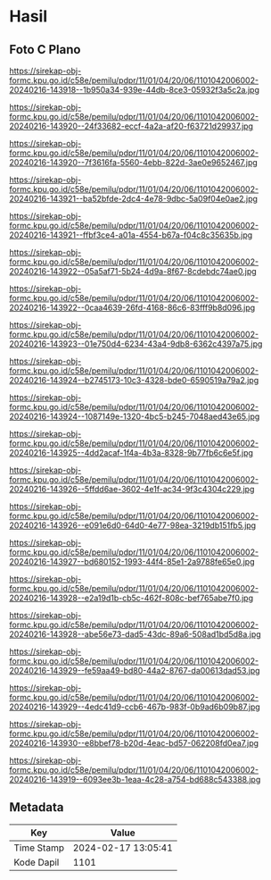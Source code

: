 # Hasil

## Foto C Plano

https://sirekap-obj-formc.kpu.go.id/c58e/pemilu/pdpr/11/01/04/20/06/1101042006002-20240216-143918--1b950a34-939e-44db-8ce3-05932f3a5c2a.jpg

https://sirekap-obj-formc.kpu.go.id/c58e/pemilu/pdpr/11/01/04/20/06/1101042006002-20240216-143920--24f33682-eccf-4a2a-af20-f63721d29937.jpg

https://sirekap-obj-formc.kpu.go.id/c58e/pemilu/pdpr/11/01/04/20/06/1101042006002-20240216-143920--7f3616fa-5560-4ebb-822d-3ae0e9652467.jpg

https://sirekap-obj-formc.kpu.go.id/c58e/pemilu/pdpr/11/01/04/20/06/1101042006002-20240216-143921--ba52bfde-2dc4-4e78-9dbc-5a09f04e0ae2.jpg

https://sirekap-obj-formc.kpu.go.id/c58e/pemilu/pdpr/11/01/04/20/06/1101042006002-20240216-143921--ffbf3ce4-a01a-4554-b67a-f04c8c35635b.jpg

https://sirekap-obj-formc.kpu.go.id/c58e/pemilu/pdpr/11/01/04/20/06/1101042006002-20240216-143922--05a5af71-5b24-4d9a-8f67-8cdebdc74ae0.jpg

https://sirekap-obj-formc.kpu.go.id/c58e/pemilu/pdpr/11/01/04/20/06/1101042006002-20240216-143922--0caa4639-26fd-4168-86c6-83fff9b8d096.jpg

https://sirekap-obj-formc.kpu.go.id/c58e/pemilu/pdpr/11/01/04/20/06/1101042006002-20240216-143923--01e750d4-6234-43a4-9db8-6362c4397a75.jpg

https://sirekap-obj-formc.kpu.go.id/c58e/pemilu/pdpr/11/01/04/20/06/1101042006002-20240216-143924--b2745173-10c3-4328-bde0-6590519a79a2.jpg

https://sirekap-obj-formc.kpu.go.id/c58e/pemilu/pdpr/11/01/04/20/06/1101042006002-20240216-143924--1087149e-1320-4bc5-b245-7048aed43e65.jpg

https://sirekap-obj-formc.kpu.go.id/c58e/pemilu/pdpr/11/01/04/20/06/1101042006002-20240216-143925--4dd2acaf-1f4a-4b3a-8328-9b77fb6c6e5f.jpg

https://sirekap-obj-formc.kpu.go.id/c58e/pemilu/pdpr/11/01/04/20/06/1101042006002-20240216-143926--5ffdd6ae-3602-4e1f-ac34-9f3c4304c229.jpg

https://sirekap-obj-formc.kpu.go.id/c58e/pemilu/pdpr/11/01/04/20/06/1101042006002-20240216-143926--e091e6d0-64d0-4e77-98ea-3219db151fb5.jpg

https://sirekap-obj-formc.kpu.go.id/c58e/pemilu/pdpr/11/01/04/20/06/1101042006002-20240216-143927--bd680152-1993-44f4-85e1-2a9788fe65e0.jpg

https://sirekap-obj-formc.kpu.go.id/c58e/pemilu/pdpr/11/01/04/20/06/1101042006002-20240216-143928--e2a19d1b-cb5c-462f-808c-bef765abe7f0.jpg

https://sirekap-obj-formc.kpu.go.id/c58e/pemilu/pdpr/11/01/04/20/06/1101042006002-20240216-143928--abe56e73-dad5-43dc-89a6-508ad1bd5d8a.jpg

https://sirekap-obj-formc.kpu.go.id/c58e/pemilu/pdpr/11/01/04/20/06/1101042006002-20240216-143929--fe59aa49-bd80-44a2-8767-da00613dad53.jpg

https://sirekap-obj-formc.kpu.go.id/c58e/pemilu/pdpr/11/01/04/20/06/1101042006002-20240216-143929--4edc41d9-ccb6-467b-983f-0b9ad6b09b87.jpg

https://sirekap-obj-formc.kpu.go.id/c58e/pemilu/pdpr/11/01/04/20/06/1101042006002-20240216-143930--e8bbef78-b20d-4eac-bd57-062208fd0ea7.jpg

https://sirekap-obj-formc.kpu.go.id/c58e/pemilu/pdpr/11/01/04/20/06/1101042006002-20240216-143919--6093ee3b-1eaa-4c28-a754-bd688c543388.jpg


## Metadata

| Key        | Value               |
| ---------- | ------------------- |
| Time Stamp | 2024-02-17 13:05:41 |
| Kode Dapil | 1101                |



